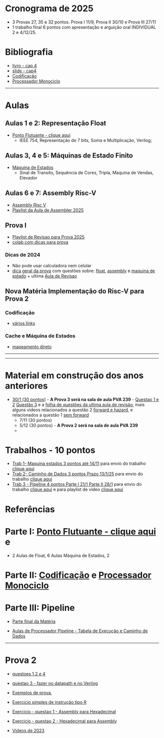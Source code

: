 # Cronograma de 2025
* 3 Provas 27, 35 e 32 pontos. Prova I 11/9, Prova II 30/10 e Prova III 27/11 
* 1 trabalho final 6 pontos com apresentação e arguição oral INDIVIDUAL 2 e 4/12/25.

# Bibliografia
* [livro - cap 4](https://github.com/arduinoufv/inf250/blob/master/2024/assembly.md#livros)
* [slide - cap4](https://docs.google.com/presentation/d/1ztqfccs7TybpBk6Xqyg3BRS_BEc2WtihyqBCcf3xrYM/edit?usp=sharing)
* [Codificação](https://github.com/arduinoufv/inf250/blob/master/2024/codificacao.md)
* [Processador Monociclo](https://github.com/arduinoufv/inf250/blob/master/2024/monociclo.md)
---
# Aulas

##  Aulas  1 e 2: Representação Float
* [Ponto Flutuante - clique aqui](https://github.com/arduinoufv/inf250/blob/master/2024/float24.md)
  * IEEE 754, Representação de 7 bits, Soma e Multiplicação, Verilog; 
## Aulas 3, 4 e 5: Máquinas de Estado Finito
* [Máquina de Estados](https://github.com/arduinoufv/inf250/blob/master/2024/fsm.md)
    * Sinal de Transito, Sequência de Cores, Tripla, Maquina de Vendas, Elevador
  
## Aulas 6 e 7: Assembly Risc-V
* [Assembly Risc V](https://github.com/arduinoufv/inf250/blob/master/2024/assembly.md)
* [Playlist da Aula de Assembler 2025](https://www.youtube.com/playlist?list=PLcvOyD_LMr6nCi-nQ69zmo0F_wXoifB_i)
## Prova I
* [Playlist de Revisao para Prova 2025](https://www.youtube.com/playlist?list=PLcvOyD_LMr6lCKzbW5AmccA7x7kKBn_q1)
*  [colab com dicas para prova](https://colab.research.google.com/drive/1xZ7whf3YuHq_0Ul0nuQZooR5314m-YsO?usp=sharing)

### Dicas de 2024
* Não pode usar calculadora nem celular
* [dica geral da prova](https://youtu.be/_s3cyz3Sd9k) com questões sobre: [float](https://youtu.be/EgCpuJbbC8E), [assembly](https://youtu.be/aKgDLfZhFA8) e [maquina de estado](https://www.youtube.com/playlist?list=PLcvOyD_LMr6nMzBUR-i6STZfg9MR0AVN5) + ultima [Aula de Revisao](https://www.youtube.com/playlist?list=PLcvOyD_LMr6k5MtKSIjeYz_GDvWlk9GLQ)

## Nova Matéria Implementação do Risc-V para Prova 2

### Codificação
* [vários links](https://github.com/arduinoufv/inf250/blob/master/2024/codificacao.md)
### Cache e Máquina de Estados
* [mapeamento direto](https://colab.research.google.com/drive/1agDgUoG4aIldq-AkhVa_mjKKkV7FlaDn?usp=sharing)
----
----
# Material em construção dos anos anteriores

* [30/1 (30 pontos)](https://www.youtube.com/playlist?list=PLcvOyD_LMr6nJNyXtfbDgVq_dxLbKpTWq) - **A Prova 3 será na sala de aula PVA 239** - [Questao 1 e 2](https://docs.google.com/document/d/1PlLWaqZeU2YMhULrGTSqKQRoRg9pSu4YJvyVySe81rc/edit?usp=sharing)  [Questão 3](https://docs.google.com/document/d/1NFCfhNiI1Wej77CkSkChfNBAxC7TLiKsgqySfq9a3tA/edit?usp=sharing) e a [folha de questões da ultima aula de revisão](https://docs.google.com/document/d/1sTT7KcSxtaaJzCNrQfx8aFWYSsNa1kNeAWpGAQ2VkHc/edit?usp=sharing), mais alguns videos relacionados a questão 2 [forward e hazard](https://www.youtube.com/playlist?list=PLcvOyD_LMr6mgsGaEC75M3NWLTQdHcRnT), e relacionados a questão 1 [sem forward](https://www.youtube.com/playlist?list=PLcvOyD_LMr6kehxpf-KUMmCTSsPwcs6hX)
    * 7/11 (30 pontos) 
    *  5/12 (30 pontos) - **A Prova 2 será na sala de aula PVA 239** 
    * 
  
# Trabalhos  - 10 pontos
   * [Trab 1- Maquina estados 3 pontos até 14/11](https://colab.research.google.com/drive/1cIsHsaC3JZVWpYgpVGQ68QKoEgF_5yig?usp=sharing) para envio do trabalho [clique aqui](https://forms.gle/ZUmhyZtxLX2Et6ae7)
   * [Trab 2- Caminho de Dados 3 pontos Prazo 13/1/25](https://colab.research.google.com/drive/1stSdWWX58nfNNW0xI8339-jQTa8cjsgb?usp=sharing) para envio do trabalho [clique aqui](https://forms.gle/xFz9nHcRafSSSuz76)
   * [Trab 3 - Pipeline 4 pontos Parte I 21/1 Parte II 28/1](https://colab.research.google.com/drive/1zSSEn4QL4NM3Vyr_e3okm2ODKzwElJy1?usp=sharing) para envio do trabalho [clique aqui](https://forms.gle/7DwUjT36zyWaxBdMA) e para playlist de video [clique aqui](https://www.youtube.com/playlist?list=PLcvOyD_LMr6m8ygn0rvMf7jcIm3VxL7cu)
  
# Referências


# Parte I: [Ponto Flutuante - clique aqui](https://github.com/arduinoufv/inf250/blob/master/2024/float24.md) e 
   
   * 2 Aulas de Float, 6 Aulas Máquina de Estados, 2 
   

# Parte II:  [Codificação](https://github.com/arduinoufv/inf250/blob/master/2024/codificacao.md) e [Processador Monociclo](https://github.com/arduinoufv/inf250/blob/master/2024/monociclo.md)
  

# Parte III: Pipeline
   * [Parte final da Matéria](https://github.com/arduinoufv/inf250/blob/master/2023/verilog_pipeline.md)

   * [Aulas de Processador Pipeline - Tabela de Execução e Caminho de Dados](https://github.com/arduinoufv/inf250/blob/master/2023/pipeline.md)

-------
# Prova 2
   * [questoes 1,2 e 4](https://www.youtube.com/playlist?list=PLcvOyD_LMr6mrhCxnPMOmU3hnUmm8Mgss)
   * [questao 3 - fazer no datapath e no Verilog](https://www.youtube.com/playlist?list=PLcvOyD_LMr6lxjcBPDGlxkU8SZPOTd4xn)
   *  [Exemplos de prova](https://github.com/arduinoufv/inf250/blob/master/2024/prova2.md), 

   * [Exercicio simples de instrução tipo R](https://colab.research.google.com/drive/1Id4bzOBTbZgqrWdyvD3K2eEcnEAdqxqV?usp=sharing)
   * [Exercicio - questao 1 - Assembly para Hexadecimal](https://colab.research.google.com/drive/1QHVEaphOLVFhRe-NSnaqh7N6nyrzNSPx?usp=sharing)
   * [Exercicio - questao 2 - Hexadecimal para Assembly](https://colab.research.google.com/drive/1_IJVgOGokCY0RMEBD1bR6CD1oAiDIJwE?usp=sharing)
   * [Videos de 2023](https://github.com/arduinoufv/inf250/blob/master/2024/monociclo.md#exercicios-para-prova)

